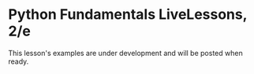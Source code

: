 # Python Fundamentals LiveLessons, 2/e
This lesson's examples are under development and will be posted when ready.